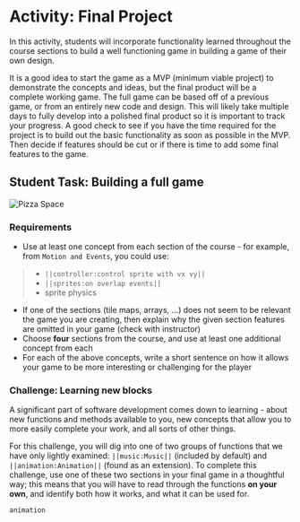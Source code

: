 # Activity: Final Project

In this activity, students will incorporate functionality learned throughout the course sections to build a well functioning game in building a game of their own design.

It is a good idea to start the game as a MVP (minimum viable project) to demonstrate the concepts and ideas, but the final product will be a complete working game. The full game can be based off of a previous game, or from an entirely new code and design. This will likely take multiple days to fully develop into a polished final product so it is important to track your progress. A good check to see if you have the time required for the project is to build out the basic functionality as soon as possible in the MVP. Then decide if features should be cut or if there is time to add some final features to the game.

## Student Task: Building a full game

![Pizza Space](/static/courses/advanced-blocks/final-project/pizza-space.gif)

### Requirements

* Use at least one concept from each section of the course - for example, from `Motion and Events`, you could use:

>* ``||controller:control sprite with vx vy||``
>* ``||sprites:on overlap events||``
>* sprite physics

* If one of the sections (tile maps, arrays, ...) does not seem to be relevant the game you are creating, then explain why the given section features are omitted in your game (check with instructor)
* Choose **four** sections from the course, and use at least one additional concept from each
* For each of the above concepts, write a short sentence on how it allows your game to be more interesting or challenging for the player

### Challenge: Learning new blocks

A significant part of software development comes down to learning - about new functions and methods available to you, new concepts that allow you to more easily complete your work, and all sorts of other things.

For this challenge, you will dig into one of two groups of functions that we have only lightly examined: ``||music:Music||`` (included by default) and ``||animation:Animation||`` (found as an extension). To complete this challenge, use one of these two sections in your final game in a thoughtful way; this means that you will have to read through the functions **on your own**, and identify both how it works, and what it can be used for.

```package
animation
```
